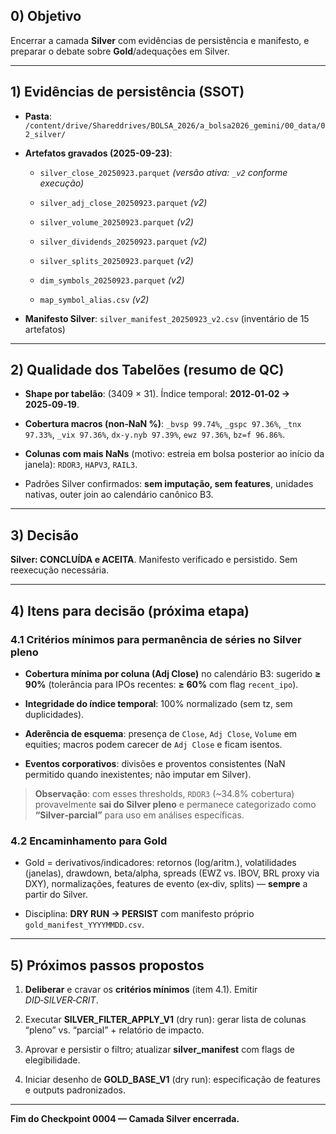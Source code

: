 
## 0) Objetivo

Encerrar a camada **Silver** com evidências de persistência e manifesto, e preparar o debate sobre **Gold**/adequações em Silver.

---

## 1) Evidências de persistência (SSOT)

- **Pasta**: `/content/drive/Shareddrives/BOLSA_2026/a_bolsa2026_gemini/00_data/02_silver/`
    
- **Artefatos gravados (2025-09-23)**:
    
    - `silver_close_20250923.parquet` _(versão ativa: `_v2` conforme execução)_
        
    - `silver_adj_close_20250923.parquet` _(_v2_)_
        
    - `silver_volume_20250923.parquet` _(_v2_)_
        
    - `silver_dividends_20250923.parquet` _(_v2_)_
        
    - `silver_splits_20250923.parquet` _(_v2_)_
        
    - `dim_symbols_20250923.parquet` _(_v2_)_
        
    - `map_symbol_alias.csv` _(_v2_)_
        
- **Manifesto Silver**: `silver_manifest_20250923_v2.csv` (inventário de 15 artefatos)
    

---

## 2) Qualidade dos Tabelões (resumo de QC)

- **Shape por tabelão**: (3409 × 31). Índice temporal: **2012‑01‑02 → 2025‑09‑19**.
    
- **Cobertura macros (non‑NaN %)**: `_bvsp 99.74%`, `_gspc 97.36%`, `_tnx 97.33%`, `_vix 97.36%`, `dx‑y.nyb 97.39%`, `ewz 97.36%`, `bz=f 96.86%`.
    
- **Colunas com mais NaNs** (motivo: estreia em bolsa posterior ao início da janela): `RDOR3`, `HAPV3`, `RAIL3`.
    
- Padrões Silver confirmados: **sem imputação, sem features**, unidades nativas, outer join ao calendário canônico B3.
    

---

## 3) Decisão

**Silver: CONCLUÍDA e ACEITA**. Manifesto verificado e persistido. Sem reexecução necessária.

---

## 4) Itens para decisão (próxima etapa)

### 4.1 Critérios mínimos para permanência de séries no **Silver pleno**

- **Cobertura mínima por coluna (Adj Close)** no calendário B3: sugerido **≥ 90%** (tolerância para IPOs recentes: **≥ 60%** com flag `recent_ipo`).
    
- **Integridade do índice temporal**: 100% normalizado (sem tz, sem duplicidades).
    
- **Aderência de esquema**: presença de `Close`, `Adj Close`, `Volume` em equities; macros podem carecer de `Adj Close` e ficam isentos.
    
- **Eventos corporativos**: divisões e proventos consistentes (NaN permitido quando inexistentes; não imputar em Silver).
    

> **Observação**: com esses thresholds, `RDOR3` (~34.8% cobertura) provavelmente **sai do Silver pleno** e permanece categorizado como **“Silver‑parcial”** para uso em análises específicas.

### 4.2 Encaminhamento para **Gold**

- Gold = derivativos/indicadores: retornos (log/aritm.), volatilidades (janelas), drawdown, beta/alpha, spreads (EWZ vs. IBOV, BRL proxy via DXY), normalizações, features de evento (ex‑div, splits) — **sempre** a partir do Silver.
    
- Disciplina: **DRY RUN → PERSIST** com manifesto próprio `gold_manifest_YYYYMMDD.csv`.
    

---

## 5) Próximos passos propostos

1. **Deliberar** e cravar os **critérios mínimos** (item 4.1). Emitir _DID‑SILVER‑CRIT_.
    
2. Executar **SILVER_FILTER_APPLY_V1** (dry run): gerar lista de colunas “pleno” vs. “parcial” + relatório de impacto.
    
3. Aprovar e persistir o filtro; atualizar **silver_manifest** com flags de elegibilidade.
    
4. Iniciar desenho de **GOLD_BASE_V1** (dry run): especificação de features e outputs padronizados.
    

---

**Fim do Checkpoint 0004 — Camada Silver encerrada.**